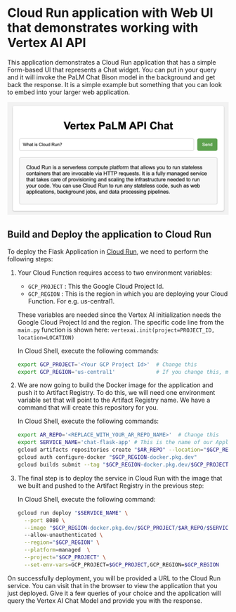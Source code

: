 # Cloud Run application with Web UI that demonstrates working with Vertex AI API

This application demonstrates a Cloud Run application that has a simple Form-based UI that represents a Chat widget. You can put in your query and it will invoke the PaLM Chat Bison model in the background and get back the response. It is a simple example but something that you can look to embed into your larger web application.

![Flask Chat App Screen](../images/flaskapp-screen.png "Flask Chat App")

## Build and Deploy the application to Cloud Run

To deploy the Flask Application in [Cloud Run](https://cloud.google.com/run/docs/quickstarts/deploy-container), we need to perform the following steps:

1. Your Cloud Function requires access to two environment variables:

   - `GCP_PROJECT` : This the Google Cloud Project Id.
   - `GCP_REGION` : This is the region in which you are deploying your Cloud Function. For e.g. us-central1.
  
    These variables are needed since the Vertex AI initialization needs the Google Cloud Project Id and the region. The specific code line from the `main.py` function      is shown here:
    `vertexai.init(project=PROJECT_ID, location=LOCATION)`

    In Cloud Shell, execute the following commands:
    ```bash
    export GCP_PROJECT='<Your GCP Project Id>'  # Change this
    export GCP_REGION='us-central1'             # If you change this, make sure region is supported by Model Garden. When in doubt, keep this.
    ```
2. We are now going to build the Docker image for the application and push it to Artifact Registry. To do this, we will need one environment variable set that will point to the Artifact Registry name. We have a command that will create this repository for you.

   In Cloud Shell, execute the following commands:
   ```bash
   export AR_REPO='<REPLACE_WITH_YOUR_AR_REPO_NAME>'  # Change this
   export SERVICE_NAME='chat-flask-app' # This is the name of our Application and Cloud Run service. Change it if you'd like. 
   gcloud artifacts repositories create "$AR_REPO" --location="$GCP_REGION" --repository-format=Docker
   gcloud auth configure-docker "$GCP_REGION-docker.pkg.dev"
   gcloud builds submit --tag "$GCP_REGION-docker.pkg.dev/$GCP_PROJECT/$AR_REPO/$SERVICE_NAME"
   ```
 3. The final step is to deploy the service in Cloud Run with the image that we built and pushed to the Artifact Registry in the previous step:

    In Cloud Shell, execute the following command:
    ```bash
    gcloud run deploy "$SERVICE_NAME" \
      --port 8080 \
      --image "$GCP_REGION-docker.pkg.dev/$GCP_PROJECT/$AR_REPO/$SERVICE_NAME"
      --allow-unauthenticated \
      --region="$GCP_REGION" \
      --platform=managed  \
      --project="$GCP_PROJECT" \
      --set-env-vars=GCP_PROJECT=$GCP_PROJECT,GCP_REGION=$GCP_REGION
    ```
On successfully deployment, you will be provided a URL to the Cloud Run service. You can visit that in the browser to view the application that you just deployed. Give it a few queries of your choice and the application will query the Vertex AI Chat Model and provide you with the response. 

